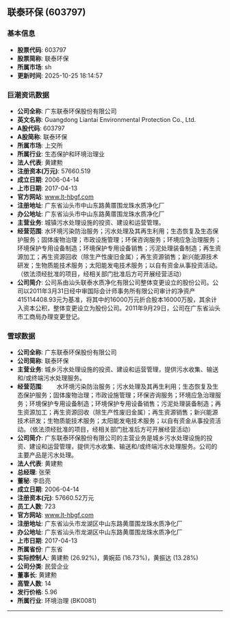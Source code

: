 ## 联泰环保 (603797)

### 基本信息

- **股票代码**: 603797
- **股票简称**: 联泰环保
- **所属市场**: sh
- **更新时间**: 2025-10-25 18:14:57

### 巨潮资讯数据

- **公司全称**: 广东联泰环保股份有限公司
- **英文名称**: Guangdong Liantai Environmental Protection Co., Ltd.
- **A股代码**: 603797
- **A股简称**: 联泰环保
- **所属市场**: 上交所
- **所属行业**: 生态保护和环境治理业
- **法人代表**: 黄建勲
- **注册资本(万元)**: 57660.519
- **成立日期**: 2006-04-14
- **上市日期**: 2017-04-13
- **官方网站**: www.lt-hbgf.com
- **注册地址**: 广东省汕头市中山东路黄厝围龙珠水质净化厂
- **办公地址**: 广东省汕头市中山东路黄厝围龙珠水质净化厂
- **主营业务**: 城镇污水处理设施的投资、建设和运营管理。
- **经营范围**: 水环境污染防治服务；污水处理及其再生利用；生态恢复及生态保护服务；固体废物治理；市政设施管理；环保咨询服务；环境应急治理服务；环境保护专用设备制造；环境保护专用设备销售；污泥处理装备制造；再生资源加工；再生资源回收（除生产性废旧金属）；再生资源销售；新兴能源技术研发；生物质能技术服务；太阳能发电技术服务；以自有资金从事投资活动。（依法须经批准的项目，经相关部门批准后方可开展经营活动）
- **公司简介**: 公司系由汕头联泰水质净化有限公司整体变更设立的股份公司。公司以2011年3月31日经中审国际会计师事务所有限公司审计的净资产415114408.93元为基准，将其中的16000万元折合股本16000万股，其余计入资本公积，整体变更设立为股份公司。2011年9月29日，公司在广东省汕头市工商局办理变更登记。

### 雪球数据

- **公司全称**: 广东联泰环保股份有限公司
- **公司简称**: 联泰环保
- **主营业务**: 城乡污水处理设施的投资、建设和运营管理，提供污水收集、输送和/或终端污水处理服务。
- **经营范围**: 　　水环境污染防治服务；污水处理及其再生利用；生态恢复及生态保护服务；固体废物治理；市政设施管理；环保咨询服务；环境应急治理服务；环境保护专用设备制造；环境保护专用设备销售；污泥处理装备制造；再生资源加工；再生资源回收（除生产性废旧金属）；再生资源销售；新兴能源技术研发；生物质能技术服务；太阳能发电技术服务；以自有资金从事投资活动。（依法须经批准的项目，经相关部门批准后方可开展经营活动）
- **公司简介**: 广东联泰环保股份有限公司的主营业务是城乡污水处理设施的投资、建设和运营管理，提供污水收集、输送和/或终端污水处理服务。公司的主要产品是污水处理。
- **法人代表**: 黄建勲
- **总经理**: 张荣
- **董秘**: 李启亮
- **成立日期**: 2006-04-14
- **注册资本(元)**: 57660.52万元
- **员工人数**: 723
- **官方网站**: www.lt-hbgf.com
- **注册地址**: 广东省汕头市龙湖区中山东路黄厝围龙珠水质净化厂
- **办公地址**: 广东省汕头市龙湖区中山东路黄厝围龙珠水质净化厂
- **上市日期**: 2017-04-13
- **所属省份**: 广东省
- **实际控制人**: 黄建勲 (26.92%)，黄婉茹 (16.73%)，黄振达 (13.28%)
- **公司分类**: 民营企业
- **董事长**: 黄建勲
- **高管人数**: 14
- **发行价格**: 5.96
- **所属行业**: 环境治理 (BK0081)

---